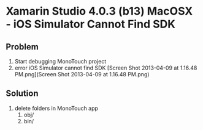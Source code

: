 # Xamarin Studio 4.0.3 (b13) MacOSX - iOS Simulator Cannot Find SDK #


## Problem ##

1. Start debugging MonoTouch project
2. error iOS Simulator cannot find SDK
   [Screen Shot 2013-04-09 at 1.16.48 PM.png](Screen Shot 2013-04-09 at 1.16.48 PM.png)
   
## Solution ##

1. delete folders in MonoTouch app  
	1. obj/   
	2. bin/   